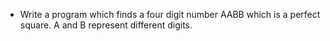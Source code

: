 * Write a program which finds a four digit number AABB which is a perfect square. A and B represent different digits.
